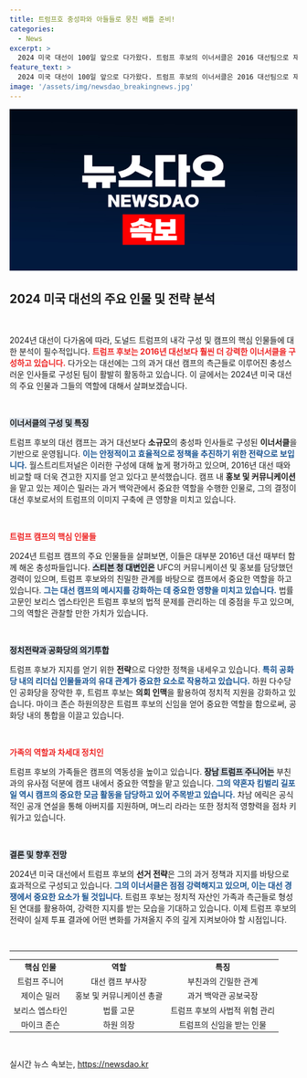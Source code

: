 ```yaml
---
title: 트럼프호 충성파와 아들들로 뭉친 배틀 준비!
categories:
  - News
excerpt: >
  2024 미국 대선이 100일 앞으로 다가왔다. 트럼프 후보의 이너서클은 2016 대선팀으로 재구성되어 강력한 전략을 마련하고 있으며, 가족들은 그들의 존재감을 드러내고 있다. 이번 대선은 예기치 못한 변수가 많아 더욱 주목받고 있다. 클릭해서 자세한 내용을 확인해보세요!
feature_text: >
  2024 미국 대선이 100일 앞으로 다가왔다. 트럼프 후보의 이너서클은 2016 대선팀으로 재구성되어 강력한 전략을 마련하고 있으며, 가족들은 그들의 존재감을 드러내고 있다. 이번 대선은 예기치 못한 변수가 많아 더욱 주목받고 있다. 클릭해서 자세한 내용을 확인해보세요!
image: '/assets/img/newsdao_breakingnews.jpg'
---
```


<p><img src="/assets/img/newsdao_breakingnews.jpg" alt="bookingtag 속보" /></p>

<h2 data-ke-size="size26">2024 미국 대선의 주요 인물 및 전략 분석</h2>

<p data-ke-size="size16">&nbsp;</p>

<p>2024년 대선이 다가옴에 따라, 도널드 트럼프의 내각 구성 및 캠프의 핵심 인물들에 대한 분석이 필수적입니다. <b><span style="color: #ee2323;">트럼프 후보는 2016년 대선보다 훨씬 더 강력한 이너서클을 구성하고 있습니다.</span></b> 다가오는 대선에는 그의 과거 대선 캠프의 측근들로 이루어진 충성스러운 인사들로 구성된 팀이 활발히 활동하고 있습니다. 이 글에서는 2024년 미국 대선의 주요 인물과 그들의 역할에 대해서 살펴보겠습니다.</p>

<p data-ke-size="size16">&nbsp;</p>

<p><b><span style="background-color: #21538527;">이너서클의 구성 및 특징</span></b></p>

<p>트럼프 후보의 대선 캠프는 과거 대선보다 <strong>소규모</strong>의 충성파 인사들로 구성된 <strong>이너서클</strong>을 기반으로 운영됩니다. <b><span style="color: #1a5490;">이는 안정적이고 효율적으로 정책을 추진하기 위한 전략으로 보입니다.</span></b> 월스트리트저널은 이러한 구성에 대해 높게 평가하고 있으며, 2016년 대선 때와 비교할 때 더욱 견고한 지지를 얻고 있다고 분석했습니다. 캠프 내 <strong>홍보 및 커뮤니케이션</strong>을 맡고 있는 제이슨 밀러는 과거 백악관에서 중요한 역할을 수행한 인물로, 그의 결정이 대선 후보로서의 트럼프의 이미지 구축에 큰 영향을 미치고 있습니다.</p>

<p data-ke-size="size16">&nbsp;</p>

<p><b><span style="color: #ee2323;">트럼프 캠프의 핵심 인물들</span></b></p>

<p>2024년 트럼프 캠프의 주요 인물들을 살펴보면, 이들은 대부분 2016년 대선 때부터 함께 해온 충성파들입니다. <b><span style="background-color: #21538527;">스티븐 청 대변인은</span></b> UFC의 커뮤니케이션 및 홍보를 담당했던 경력이 있으며, 트럼프 후보와의 친밀한 관계를 바탕으로 캠프에서 중요한 역할을 하고 있습니다. <b><span style="color: #1a5490;">그는 대선 캠프의 메시지를 강화하는 데 중요한 영향을 미치고 있습니다.</span></b> 법률 고문인 보리스 엡스타인은 트럼프 후보의 법적 문제를 관리하는 데 중점을 두고 있으며, 그의 역할은 관찰할 만한 가치가 있습니다.</p>

<p data-ke-size="size16">&nbsp;</p>

<p><b><span style="background-color: #21538527;">정치전략과 공화당의 의기투합</span></b></p>

<p>트럼프 후보가 지지를 얻기 위한 <strong>전략</strong>으로 다양한 정책을 내세우고 있습니다. <b><span style="color: #1a5490;">특히 공화당 내의 리더십 인물들과의 유대 관계가 중요한 요소로 작용하고 있습니다.</span></b> 하원 다수당인 공화당을 장악한 후, 트럼프 후보는 <strong>의회 인맥</strong>을 활용하여 정치적 지원을 강화하고 있습니다. 마이크 존슨 하원의장은 트럼프 후보의 신임을 얻어 중요한 역할을 함으로써, 공화당 내의 통합을 이끌고 있습니다.</p>

<p data-ke-size="size16">&nbsp;</p>

<p><b><span style="color: #ee2323;">가족의 역할과 차세대 정치인</span></b></p>

<p>트럼프 후보의 가족들은 캠프의 역동성을 높이고 있습니다. <b><span style="background-color: #21538527;">장남 트럼프 주니어는</span></b> 부친과의 유사점 덕분에 캠프 내에서 중요한 역할을 맡고 있습니다. <b><span style="color: #1a5490;">그의 약혼자 킴벌리 길포일 역시 캠프의 중요한 모금 활동을 담당하고 있어 주목받고 있습니다.</span></b> 차남 에릭은 공식적인 공개 연설을 통해 아버지를 지원하며, 며느리 라라는 또한 정치적 영향력을 점차 키워가고 있습니다.</p>

<p data-ke-size="size16">&nbsp;</p>

<p><b><span style="background-color: #21538527;">결론 및 향후 전망</span></b></p>

<p>2024년 미국 대선에서 트럼프 후보의 <strong>선거 전략</strong>은 그의 과거 정책과 지지를 바탕으로 효과적으로 구성되고 있습니다. <b><span style="color: #1a5490;">그의 이너서클은 점점 강력해지고 있으며, 이는 대선 경쟁에서 중요한 요소가 될 것입니다.</span></b> 트럼프 후보는 정치적 자산인 가족과 측근들로 형성된 연대를 활용하여, 강력한 지지를 받는 모습을 기대하고 있습니다. 이제 트럼프 후보의 전략이 실제 투표 결과에 어떤 변화를 가져올지 주의 깊게 지켜보아야 할 시점입니다.</p>

<p data-ke-size="size16">&nbsp;</p>

<hr>

<table style="width: 100%;">
   <tr>
      <td style="text-align: center; height: 17px;"><b>핵심 인물</b></td>
      <td style="text-align: center; height: 17px;"><b>역할</b></td>
      <td style="text-align: center; height: 17px;"><b>특징</b></td>
   </tr>
   <tr>
      <td style="text-align: center; height: 17px;">트럼프 주니어</td>
      <td style="text-align: center; height: 17px;">대선 캠프 부사장</td>
      <td style="text-align: center; height: 17px;">부친과의 긴밀한 관계</td>
   </tr>
   <tr>
      <td style="text-align: center; height: 17px;">제이슨 밀러</td>
      <td style="text-align: center; height: 17px;">홍보 및 커뮤니케이션 총괄</td>
      <td style="text-align: center; height: 17px;">과거 백악관 공보국장</td>
   </tr>
   <tr>
      <td style="text-align: center; height: 17px;">보리스 엡스타인</td>
      <td style="text-align: center; height: 17px;">법률 고문</td>
      <td style="text-align: center; height: 17px;">트럼프 후보의 사법적 위험 관리</td>
   </tr>
   <tr>
      <td style="text-align: center; height: 17px;">마이크 존슨</td>
      <td style="text-align: center; height: 17px;">하원 의장</td>
      <td style="text-align: center; height: 17px;">트럼프의 신임을 받는 인물</td>
   </tr>
</table>

<p data-ke-size="size16">&nbsp;</p>
실시간 뉴스 속보는, <a href="https://newsdao.kr" rel="dofollow">https://newsdao.kr</a>


